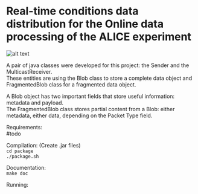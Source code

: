 # Real-time conditions data distribution for the Online data processing of the ALICE experiment


![alt text](https://github.com/dosarudaniel/ReliableMulticastForALICE/blob/master/ReliableMulticast.png)



A pair of java classes were developed for this project: the Sender and the MulticastReceiver.   
These entities are using the Blob class to store a complete data object and FragmentedBlob class for a fragmented data object. 
  
A Blob object has two important fields that store useful information: metadata and payload.   
The FragmentedBlob class stores partial content from a Blob: either metadata, either data, depending on the Packet Type field.   


Requirements:  
#todo  

Compilation:  (Create .jar files)  
 `cd package`  
 `./package.sh`  

Documentation:    
  `make doc`    

Running:  
